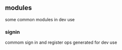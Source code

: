 ## modules
some common modules in dev use
### signin
commom sign in and register ops generated for dev use
